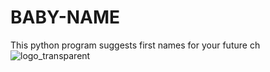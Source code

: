 # BABY-NAME
 This python program suggests first names for your future ch
![logo_transparent](https://user-images.githubusercontent.com/61295220/173422319-a64192aa-5098-45aa-b373-930292eb0e3c.png)
